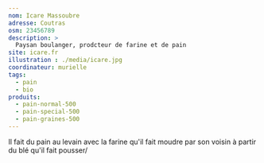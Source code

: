 ```yaml
---
nom: Icare Massoubre
adresse: Coutras
osm: 23456789
description: >
  Paysan boulanger, prodcteur de farine et de pain
site: icare.fr
illustration : ./media/icare.jpg
coordinateur: murielle
tags:
  - pain
  - bio
produits:
  - pain-normal-500
  - pain-special-500
  - pain-graines-500
---
```


Il fait du pain au levain avec la farine qu'il fait moudre par son voisin à partir du blé qu'il fait pousser/